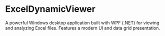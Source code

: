# ExcelDynamicViewer
A powerful Windows desktop application built with WPF (.NET) for viewing and analyzing Excel files. Features a modern UI and data grid presentation.

